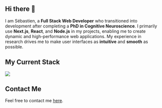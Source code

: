 ## Hi there 👋


I am Sébastien, a **Full Stack Web Developer** who transitioned into development after completing a **PhD in Cognitive Neuroscience**. I primarily use **Next.js**, **React**, and **Node.js** in my projects, enabling me to create dynamic and high-performance web applications. My experience in research drives me to make user interfaces as **intuitive** and **smooth** as possible. 

## My Current Stack

![](https://skillicons.dev/icons?i=js,typescript,react,nodejs,nextjs,tailwindcss,prisma,supabase)

## Contact Me

Feel free to contact me [here](https://sebastienlaurent.fr/).
